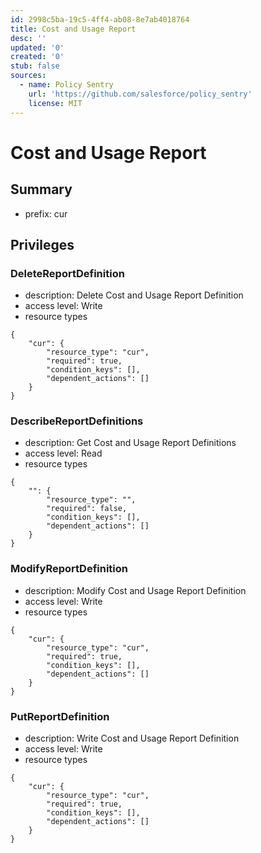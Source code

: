 ```yaml
---
id: 2998c5ba-19c5-4ff4-ab08-8e7ab4018764
title: Cost and Usage Report
desc: ''
updated: '0'
created: '0'
stub: false
sources:
  - name: Policy Sentry
    url: 'https://github.com/salesforce/policy_sentry'
    license: MIT
---
```

# Cost and Usage Report
## Summary
- prefix: cur
## Privileges
### DeleteReportDefinition
- description: Delete Cost and Usage Report Definition
- access level: Write
- resource types
```
{
    "cur": {
        "resource_type": "cur",
        "required": true,
        "condition_keys": [],
        "dependent_actions": []
    }
}
```
### DescribeReportDefinitions
- description: Get Cost and Usage Report Definitions
- access level: Read
- resource types
```
{
    "": {
        "resource_type": "",
        "required": false,
        "condition_keys": [],
        "dependent_actions": []
    }
}
```
### ModifyReportDefinition
- description: Modify Cost and Usage Report Definition
- access level: Write
- resource types
```
{
    "cur": {
        "resource_type": "cur",
        "required": true,
        "condition_keys": [],
        "dependent_actions": []
    }
}
```
### PutReportDefinition
- description: Write Cost and Usage Report Definition
- access level: Write
- resource types
```
{
    "cur": {
        "resource_type": "cur",
        "required": true,
        "condition_keys": [],
        "dependent_actions": []
    }
}
```
